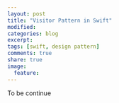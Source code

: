 ```yaml
---
layout: post
title: "Visitor Pattern in Swift"
modified:
categories: blog
excerpt:
tags: [swift, design pattern]
comments: true
share: true
image:
  feature:
---
```


To be continue
